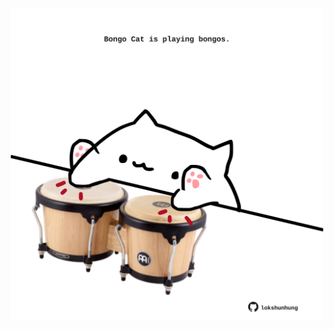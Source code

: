 <!-- built at 17/05/2021, 06:02:49 UTC -->
<p align="center">
  <img width="500" height="500" src="./ReadmeImage.svg">
</p>
